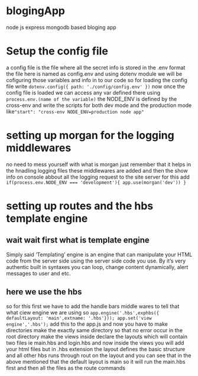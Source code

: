 # blogingApp
node js express mongodb based bloging app 

# Setup the config file
a config file is the file where all the secret info is stored in the .env format the file here is named as config.env and using dotenv module we will be cofiguring those variables and info in to our code so for loading the config file write ```dotenv.config({ path: './config/config.env' })```  now once the config file is loaded we can access any var defined there using `process.env.(name of the variable)` the NODE_ENV is defined by the cross-env and write the scripts for both dev mode and the production mode like`"start": "cross-env NODE_ENV=production node app"` 

# setting up morgan for the logging middlewares 
no need to mess yourself with what is morgan just remember that it helps in the hnadling logging files these middlewares are added and then the show info on console abbout all the logging request to the site server for this add 
`if(process.env.NODE_ENV === 'development'){
	app.use(morgan('dev'))
}`
# setting up routes and the hbs template engine
## wait wait first what is template engine
Simply said ‘Templating’ engine is an engine that can manipulate your HTML code from the server side using the server side code you use. By it’s very authentic built in syntaxes you can loop, change content dynamically, alert messages to user and etc.
## here we use the hbs
so for this first we have to add the handle bars middle wares to tell that what ciew engine we are using so `app.engine('.hbs',exphbs({ defaultLayout: 'main',extname: '.hbs'}));
app.set('view engine','.hbs');` add this to the app.js and now you have to make directories make the exactly same directory so that no error occur
in the root directory make the views inside declare the layouts which will contain two files ie main.hbs and login.hbs and now inside the views you will add your html files but in .hbs extension the layout defines the basic structure and all other hbs runs through rout on the layout and you can see that in the above mentioned that the default layout is main so it will run the main.hbs first and then all the files as the route commands



